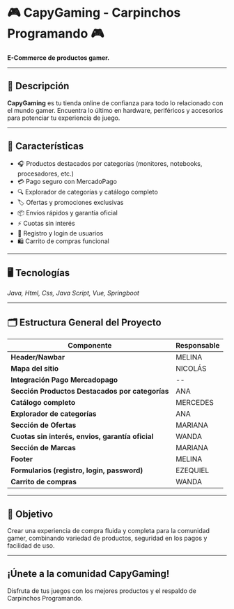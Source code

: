 # 🎮 CapyGaming - Carpinchos Programando 🎮

**E-Commerce de productos gamer.**  

---

## 🔹 Descripción
**CapyGaming** es tu tienda online de confianza para todo lo relacionado con el mundo gamer. Encuentra lo último en hardware, periféricos y accesorios para potenciar tu experiencia de juego.  

---

## 🛒 Características
- 🎧 Productos destacados por categorías (monitores, notebooks, procesadores, etc.)  
- 💳 Pago seguro con MercadoPago  
- 🔍 Explorador de categorías y catálogo completo  
- 🏷️ Ofertas y promociones exclusivas  
- 📦 Envíos rápidos y garantía oficial  
- ⚡ Cuotas sin interés  
- 📝 Registro y login de usuarios  
- 🛍️ Carrito de compras funcional  

---

## 🖥️ Tecnologías
*Java, Html, Css, Java Script, Vue, Springboot*  

---

## 🗂 Estructura General del Proyecto

| Componente | Responsable |
|------------|-------------|
| **Header/Nawbar** | MELINA |
| **Mapa del sitio** | NICOLÁS |
| **Integración Pago Mercadopago** | -- |
| **Sección Productos Destacados por categorías** | ANA |
| **Catálogo completo** | MERCEDES |
| **Explorador de categorías** | ANA |
| **Sección de Ofertas** | MARIANA |
| **Cuotas sin interés, envios, garantía oficial** | WANDA |
| **Sección de Marcas** | MARIANA |
| **Footer** | MELINA |
| **Formularios (registro, login, password)** | EZEQUIEL |
| **Carrito de compras** | WANDA |


---

## 📌 Objetivo
Crear una experiencia de compra fluida y completa para la comunidad gamer, combinando variedad de productos, seguridad en los pagos y facilidad de uso.  

---

## ¡Únete a la comunidad CapyGaming!
Disfruta de tus juegos con los mejores productos y el respaldo de Carpinchos Programando.  
